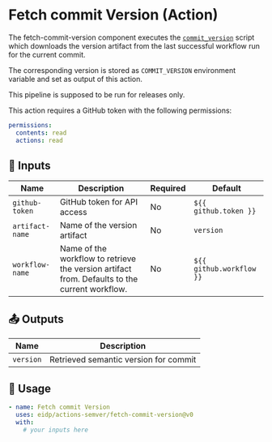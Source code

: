 <!-- NOTE: This file's contents are automatically generated. Do not edit manually. -->
# Fetch commit Version (Action)

The fetch-commit-version component executes the [`commit_version`](../github_semver/commit_version.py) script which 
downloads the version artifact from the last successful workflow run for the current commit.

The corresponding version is stored as `COMMIT_VERSION` environment variable and set as output of this action.

This pipeline is supposed to be run for releases only.

This action requires a GitHub token with the following permissions:
```yaml
permissions:
  contents: read
  actions: read
```

## 🔧 Inputs

|Name            |Description                                                                                   |Required|Default                  |
|----------------|----------------------------------------------------------------------------------------------|--------|-------------------------|
|`github-token`  |GitHub token for API access                                                                   |No      |`${{ github.token }}`    |
|`artifact-name` |Name of the version artifact                                                                  |No      |`version`                |
|`workflow-name` |Name of the workflow to retrieve the version artifact from. Defaults to the current workflow. |No      |`${{ github.workflow }}` |

## 📤 Outputs

|Name      |Description                           |
|----------|--------------------------------------|
|`version` |Retrieved semantic version for commit |

## 🚀 Usage

```yaml
- name: Fetch commit Version
  uses: eidp/actions-semver/fetch-commit-version@v0
  with:
    # your inputs here
```
